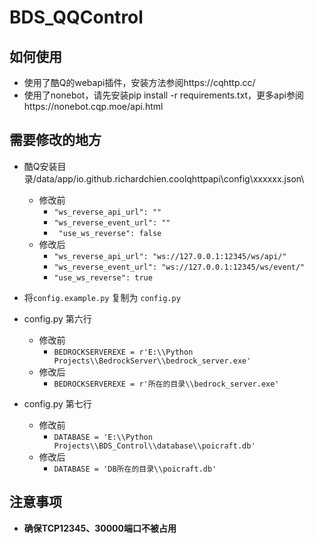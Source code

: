 # BDS_QQControl
## 如何使用
* 使用了酷Q的webapi插件，安装方法参阅https://cqhttp.cc/
* 使用了nonebot，请先安装pip install -r requirements.txt，更多api参阅https://nonebot.cqp.moe/api.html

## 需要修改的地方
* 酷Q安装目录/data/app/io.github.richardchien.coolqhttpapi\config\xxxxxx.json\  
    * 修改前
        * `"ws_reverse_api_url": ""`
        * `"ws_reverse_event_url": ""`
        * ` "use_ws_reverse": false`
    * 修改后
        * `"ws_reverse_api_url": "ws://127.0.0.1:12345/ws/api/"`
        * `"ws_reverse_event_url": "ws://127.0.0.1:12345/ws/event/"`
        * `"use_ws_reverse": true`

* 将`config.example.py` 复制为 `config.py`
* config.py 第六行
    * 修改前
        * `BEDROCKSERVEREXE = r'E:\\Python Projects\\BedrockServer\\bedrock_server.exe'`
    * 修改后
        * `BEDROCKSERVEREXE = r'所在的目录\\bedrock_server.exe'`  
* config.py 第七行
    * 修改前
        * `DATABASE = 'E:\\Python Projects\\BDS_Control\\database\\poicraft.db'`
    * 修改后
        * `DATABASE = 'DB所在的目录\\poicraft.db'`  
## 注意事项
* **确保TCP12345、30000端口不被占用**
